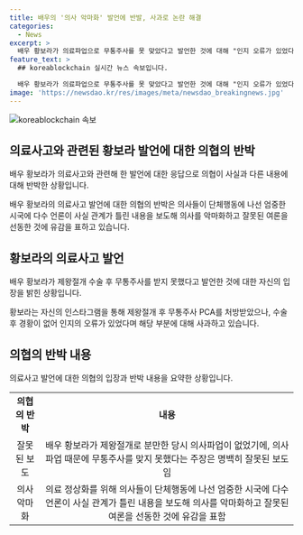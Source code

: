 ```yaml
---
title: 배우의 '의사 악마화' 발언에 반발, 사과로 논란 해결
categories:
  - News
excerpt: >
  배우 황보라가 의료파업으로 무통주사를 못 맞았다고 발언한 것에 대해 "인지 오류가 있었다"며 사과했다. 이어 "제왕절개 후 무통주사를 처방받았지만 의료파업 때문에 못 맞았다"고 말한 것은 부적절한 표현이었다고 하며, 의사협회는 해당 주장을 반박하고 있다. 이로 인해 의료파업을 통해 의사를 악마화하는 잘못된 여론을 선동했다며 사과를 요청하고 있다.
feature_text: >
  ## koreablockchain 실시간 뉴스 속보입니다.

  배우 황보라가 의료파업으로 무통주사를 못 맞았다고 발언한 것에 대해 "인지 오류가 있었다"며 사과했다. 이어 "제왕절개 후 무통주사를 처방받았지만 의료파업 때문에 못 맞았다"고 말한 것은 부적절한 표현이었다고 하며, 의사협회는 해당 주장을 반박하고 있다. 이로 인해 의료파업을 통해 의사를 악마화하는 잘못된 여론을 선동했다며 사과를 요청하고 있다.
image: 'https://newsdao.kr/res/images/meta/newsdao_breakingnews.jpg'
---
```


<p><img src="https://newsdao.kr/res/images/meta/newsdao_breakingnews.jpg" alt="koreablockchain 속보" /></p>

<h2 data-ke-size="size26">의료사고와 관련된 황보라 발언에 대한 의협의 반박</h2>

<p>배우 황보라가 의료사고와 관련해 한 발언에 대한 응답으로 의협이 사실과 다른 내용에 대해 반박한 상황입니다.</p>

<p data-ke-size="size16">배우 황보라의 의료사고 발언에 대한 의협의 반박은 의사들이 단체행동에 나선 엄중한 시국에 다수 언론이 사실 관계가 틀린 내용을 보도해 의사를 악마화하고 잘못된 여론을 선동한 것에 유감을 표하고 있습니다.</p>

<h2 data-ke-size="size26">황보라의 의료사고 발언</h2>

<p>배우 황보라가 제왕절개 수술 후 무통주사를 받지 못했다고 발언한 것에 대한 자신의 입장을 밝힌 상황입니다.</p>

<p data-ke-size="size16">황보라는 자신의 인스타그램을 통해 제왕절개 후 무통주사 PCA를 처방받았으나, 수술 후 경황이 없어 인지의 오류가 있었다며 해당 부분에 대해 사과하고 있습니다.</p>

<h2 data-ke-size="size26">의협의 반박 내용</h2>

<p>의료사고 발언에 대한 의협의 입장과 반박 내용을 요약한 상황입니다.</p>

<table>
    <tr>
        <td style="text-align: center; height: 17px;"><b>의협의 반박</b></td>
        <td style="text-align: center; height: 17px;"><b>내용</b></td>
    </tr>
    <tr>
        <td style="text-align: center; height: 17px;">잘못된 보도</td>
        <td style="text-align: center; height: 17px;">배우 황보라가 제왕절개로 분만한 당시 의사파업이 없었기에, 의사 파업 때문에 무통주사를 맞지 못했다는 주장은 명백히 잘못된 보도임</td>
    </tr>
    <tr>
        <td style="text-align: center; height: 17px;">의사 악마화</td>
        <td style="text-align: center; height: 17px;">의료 정상화를 위해 의사들이 단체행동에 나선 엄중한 시국에 다수 언론이 사실 관계가 틀린 내용을 보도해 의사를 악마화하고 잘못된 여론을 선동한 것에 유감을 표함</td>
    </tr>
</table>

<p data-ke-size="size16">&nbsp;</p>

